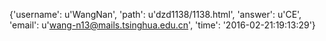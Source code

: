 {'username': u'WangNan', 'path': u'dzd1138/1138.html', 'answer': u'CE', 'email': u'wang-n13@mails.tsinghua.edu.cn', 'time': '2016-02-21:19:13:29'}